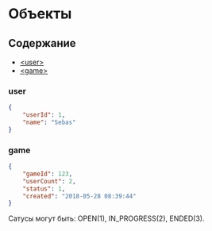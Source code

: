 # Объекты

## Содержание
- [\<user>](#user)
- [\<game>](#game)

### user 
```json
{
    "userId": 1,
    "name": "Sebas"
}
```
 
 ### game 
```json
{
    "gameId": 123,
    "userCount": 2,
    "status": 1,
    "created": "2018-05-28 08:39:44"
}
```

Сатусы могут быть: OPEN(1), IN_PROGRESS(2), ENDED(3).
